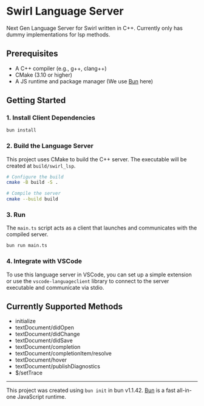 # Swirl Language Server

Next Gen Language Server for Swirl written in C++. Currently only has dummy implementations for lsp methods.

## Prerequisites

-   A C++ compiler (e.g., g++, clang++)
-   CMake (3.10 or higher)
-   A JS runtime and package manager (We use [Bun](https://bun.sh) here)

## Getting Started

### 1. Install Client Dependencies

```bash
bun install
```

### 2. Build the Language Server

This project uses CMake to build the C++ server. The executable will be created at `build/swirl_lsp`.

```bash
# Configure the build
cmake -B build -S .

# Compile the server
cmake --build build
```

### 3. Run

The `main.ts` script acts as a client that launches and communicates with the compiled server.

```bash
bun run main.ts
```

### 4. Integrate with VSCode
To use this language server in VSCode, you can set up a simple extension or use the `vscode-languageclient` library to connect to the server executable and communicate via stdio.

## Currently Supported Methods

-   initialize
-   textDocument/didOpen
-   textDocument/didChange
-   textDocument/didSave
-   textDocument/completion
-   textDocument/completionItem/resolve
-   textDocument/hover
-   textDocument/publishDiagnostics
-   $/setTrace

---

This project was created using `bun init` in bun v1.1.42. [Bun](https://bun.sh) is a fast all-in-one JavaScript runtime.
